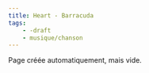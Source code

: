 ```yaml
---
title: Heart - Barracuda
tags:
    - -draft
    - musique/chanson
---
```


Page créée automatiquement, mais vide.

